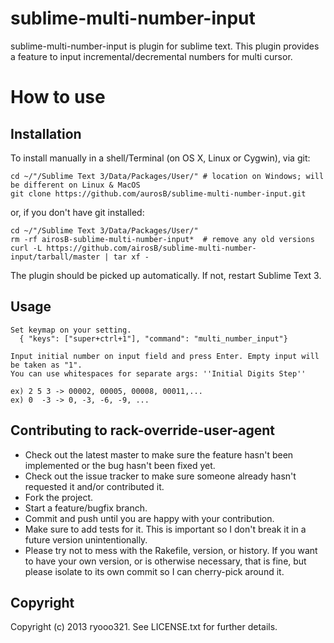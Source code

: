# sublime-multi-number-input

sublime-multi-number-input is plugin for sublime text.
This plugin provides a feature to input incremental/decremental numbers for multi cursor.

# How to use

## Installation

To install manually in a shell/Terminal (on OS X, Linux or Cygwin), via git:

    cd ~/"/Sublime Text 3/Data/Packages/User/" # location on Windows; will be different on Linux & MacOS
    git clone https://github.com/aurosB/sublime-multi-number-input.git

or, if you don't have git installed:

    cd ~/"/Sublime Text 3/Data/Packages/User/"
    rm -rf airosB-sublime-multi-number-input*  # remove any old versions
    curl -L https://github.com/airosB/sublime-multi-number-input/tarball/master | tar xf -

The plugin should be picked up automatically. If not, restart Sublime Text 3.

## Usage
    Set keymap on your setting.
      { "keys": ["super+ctrl+1"], "command": "multi_number_input"}

    Input initial number on input field and press Enter. Empty input will be taken as "1".
    You can use whitespaces for separate args: ''Initial Digits Step''

    ex) 2 5 3 -> 00002, 00005, 00008, 00011,...
    ex) 0  -3 -> 0, -3, -6, -9, ...


## Contributing to rack-override-user-agent

* Check out the latest master to make sure the feature hasn't been implemented or the bug hasn't been fixed yet.
* Check out the issue tracker to make sure someone already hasn't requested it and/or contributed it.
* Fork the project.
* Start a feature/bugfix branch.
* Commit and push until you are happy with your contribution.
* Make sure to add tests for it. This is important so I don't break it in a future version unintentionally.
* Please try not to mess with the Rakefile, version, or history. If you want to have your own version, or is otherwise necessary, that is fine, but please isolate to its own commit so I can cherry-pick around it.

## Copyright

Copyright (c) 2013 ryooo321. See LICENSE.txt for further details.
